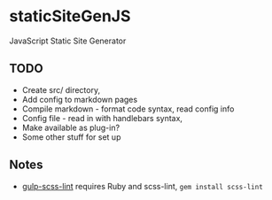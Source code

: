 # staticSiteGenJS
JavaScript Static Site Generator

## TODO
* Create src/ directory,
* Add config to markdown pages
* Compile markdown - format code syntax, read config info
* Config file - read in with handlebars syntax,
* Make available as plug-in?
* Some other stuff for set up

## Notes
* [gulp-scss-lint](https://github.com/juanfran/gulp-scss-lint) requires Ruby and scss-lint, `gem install scss-lint`